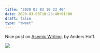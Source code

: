 ```yaml
---
title: "2020 03 03 10 23 40"
date: 2020-03-03T10:23:40+01:00
draft: false
type: "tweet"
---
```

Nice post on [Asemic Writing](https://inconvergent.net/2020/asemic-writing/), by Anders Hoff.

![](/img/2020-03-03-10-24-27.png)
